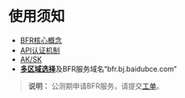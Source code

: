 # 使用须知

* [BFR核心概念](./ProductDescription#核心概念)
* [API认证机制](../Reference/AuthenticationMechanism)
* [AK/SK](../Reference/GetAKSK)
* [**多区域选择**](../Reference/Regions)及BFR服务域名“bfr.bj.baidubce.com”

>**说明：** 公测期申请BFR服务，请提交[工单](http://ticket.bce.baidu.com/#/ticket/create)。
